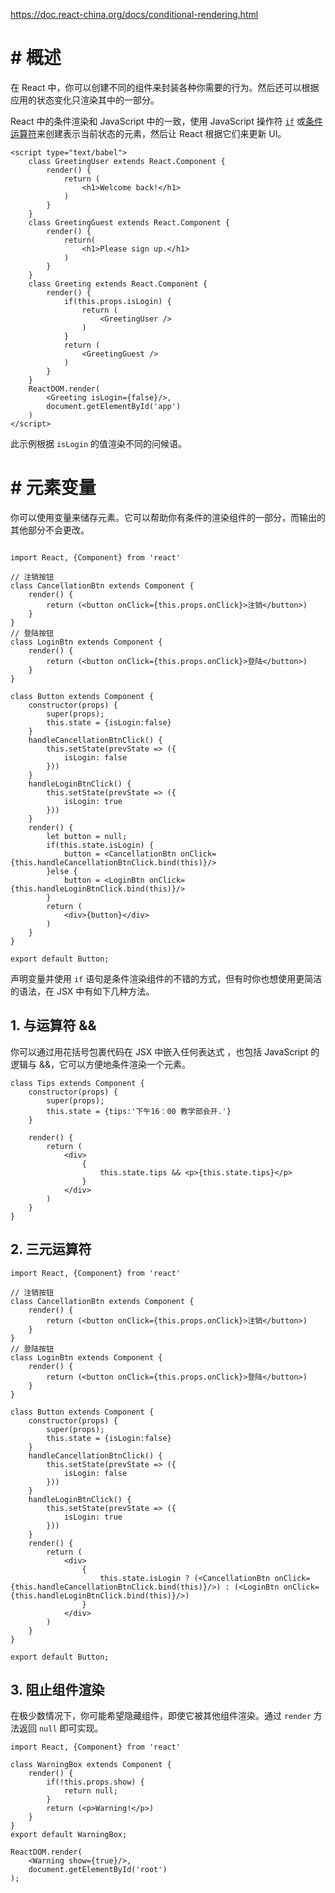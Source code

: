 https://doc.react-china.org/docs/conditional-rendering.html

# # 概述

在 React 中，你可以创建不同的组件来封装各种你需要的行为。然后还可以根据应用的状态变化只渲染其中的一部分。

React 中的条件渲染和 JavaScript 中的一致，使用 JavaScript 操作符 [`if`](https://developer.mozilla.org/en-US/docs/Web/JavaScript/Reference/Statements/if...else) 或[条件运算符](https://developer.mozilla.org/en/docs/Web/JavaScript/Reference/Operators/Conditional_Operator)来创建表示当前状态的元素，然后让 React 根据它们来更新 UI。

```react
<script type="text/babel">
    class GreetingUser extends React.Component {
        render() {
            return (
                <h1>Welcome back!</h1>
            )
        }
    }
    class GreetingGuest extends React.Component {
        render() {
            return(
                <h1>Please sign up.</h1>
            )
        }
    }
    class Greeting extends React.Component {
        render() {
            if(this.props.isLogin) {
                return (
                    <GreetingUser />
                )
            }
            return (
                <GreetingGuest />   
            )
        }
    }
    ReactDOM.render(
        <Greeting isLogin={false}/>,
        document.getElementById('app')
    )
</script>
```

此示例根据 `isLogin` 的值渲染不同的问候语。

# # 元素变量

你可以使用变量来储存元素。它可以帮助你有条件的渲染组件的一部分，而输出的其他部分不会更改。

```react

import React, {Component} from 'react' 

// 注销按钮
class CancellationBtn extends Component {
    render() {
        return (<button onClick={this.props.onClick}>注销</button>)
    }
}
// 登陆按钮
class LoginBtn extends Component {
    render() {
        return (<button onClick={this.props.onClick}>登陆</button>)
    }
}

class Button extends Component {
    constructor(props) {
        super(props);
        this.state = {isLogin:false}
    }
    handleCancellationBtnClick() {
        this.setState(prevState => ({
            isLogin: false
        }))
    }
    handleLoginBtnClick() {
        this.setState(prevState => ({
            isLogin: true
        }))
    }
    render() {
        let button = null;
        if(this.state.isLogin) {
            button = <CancellationBtn onClick={this.handleCancellationBtnClick.bind(this)}/>
        }else {
            button = <LoginBtn onClick={this.handleLoginBtnClick.bind(this)}/>
        }
        return (
            <div>{button}</div>
        )
    }
}

export default Button;
```

声明变量并使用 `if` 语句是条件渲染组件的不错的方式，但有时你也想使用更简洁的语法，在 JSX 中有如下几种方法。

## 1. 与运算符 &&

你可以通过用花括号包裹代码在 JSX 中嵌入任何表达式 ，也包括 JavaScript 的逻辑与 &&，它可以方便地条件渲染一个元素。

```react
class Tips extends Component {
    constructor(props) {
        super(props);
        this.state = {tips:'下午16：00 教学部会开.'}
    }

    render() {
        return (
            <div>
                {
                    this.state.tips && <p>{this.state.tips}</p>
                }
            </div>
        )
    }
}
```

## 2. 三元运算符

```react
import React, {Component} from 'react' 

// 注销按钮
class CancellationBtn extends Component {
    render() {
        return (<button onClick={this.props.onClick}>注销</button>)
    }
}
// 登陆按钮
class LoginBtn extends Component {
    render() {
        return (<button onClick={this.props.onClick}>登陆</button>)
    }
}

class Button extends Component {
    constructor(props) {
        super(props);
        this.state = {isLogin:false}
    }
    handleCancellationBtnClick() {
        this.setState(prevState => ({
            isLogin: false
        }))
    }
    handleLoginBtnClick() {
        this.setState(prevState => ({
            isLogin: true
        }))
    }
    render() {
        return (
            <div>
                {
                    this.state.isLogin ? (<CancellationBtn onClick={this.handleCancellationBtnClick.bind(this)}/>) : (<LoginBtn onClick={this.handleLoginBtnClick.bind(this)}/>)
                }
            </div>
        )
    }
}

export default Button;
```

## 3. 阻止组件渲染

在极少数情况下，你可能希望隐藏组件，即使它被其他组件渲染。通过 `render` 方法返回 `null` 即可实现。

```react
import React, {Component} from 'react' 

class WarningBox extends Component {
    render() {
        if(!this.props.show) {
            return null;
        }
        return (<p>Warning!</p>)
    }
}
export default WarningBox;
```

```react
ReactDOM.render(
    <Warning show={true}/>,
    document.getElementById('root')
);
```















